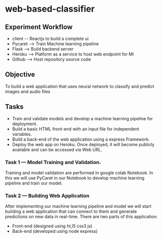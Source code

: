 # web-based-classifier

## Experiment Workflow
 - client -- Reactjs to build a complete ui
 - Pycaret --> Train Machine learning pipeline
 - Flask -->  Build backend server
 - Heroku --> Platform as a service to host web endpoint for Ml
 - Github --> Host repository source code

 ## Objective
 To build a web application that uses neural network to classify and predict images and audio files

 ## Tasks
 - Train and validate models and develop a machine learning pipeline for deployment.
 - Build a basic HTML front-end with an input file for independent variables.
 - Build a back-end of the web application using a express Framework. 
 - Deploy the web app on Heroku. Once deployed, it will become publicly available and can be accessed via Web URL.

 ### Task 1 — Model Training and Validation.

 Training and model validation are performed in google colab Notebook. In this we will use PyCaret in our Notebook to develop machine learning pipeline and train our model.

 ### Task 2 — Building Web Application

After implementing our machine learning pipeline and model we will start building a web application that can connect to them and generate predictions on new data in real-time. There are two parts of this application:

 - Front-end (designed using ht,l5 css3 js)
 - Back-end (developed using node express)